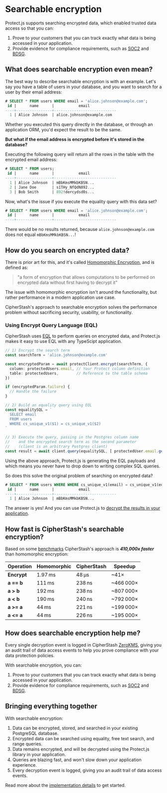 # Searchable encryption

Protect.js supports searching encrypted data, which enabled trusted data access so that you can:

1. Prove to your customers that you can track exactly what data is being accessed in your application.
2. Provide evidence for compliance requirements, such as [SOC2](https://cipherstash.com/compliance/soc2) and [BDSG](https://cipherstash.com/compliance/bdsg).

## What does searchable encryption even mean? 

The best way to describe searchable encryption is with an example.
Let's say you have a table of users in your database, and you want to search for a user by their email address:

```sql
# SELECT * FROM users WHERE email = 'alice.johnson@example.com';
 id |      name      |           email
----+----------------+----------------------------
  1 | Alice Johnson  | alice.johnson@example.com
```

Whether you executed this query directly in the database, or through an application ORM, you'd expect the result to be the same.

**But what if the email address is encrypted before it's stored in the database?**

Executing the following query will return all the rows in the table with the encrypted email address:

```sql
# SELECT * FROM users;
 id |      name      |           email
----+----------------+----------------------------
  1 | Alice Johnson  | mBbKmsMMkbKBSN...
  2 | Jane Doe       | s1THy_NfQdN892...
  3 | Bob Smith      | 892!dercydsd0s...
```

Now, what's the issue if you execute the equality query with this data set? 

```sql
# SELECT * FROM users WHERE email = 'alice.johnson@example.com';
 id |      name      |           email
----+----------------+----------------------------
```

There would be no results returned, because `alice.johnson@example.com` does not equal `mBbKmsMMkbKBSN...`!

## How do you search on encrypted data?

There is prior art for this, and it's called [Homomorphic Encryption](https://en.wikipedia.org/wiki/Homomorphic_encryption), and is defined as:

> "a form of encryption that allows computations to be performed on encrypted data without first having to decrypt it"

The issue with homomorphic encryption isn't around the functionality, but rather performance in a modern application use case.

CipherStash's approach to searchable encryption solves the performance problem without sacrificing security, usability, or functionality.

### Using Encrypt Query Language (EQL)

CipherStash uses [EQL](https://github.com/cipherstash/encrypt-query-language) to perform queries on encrypted data, and Protect.js makes it easy to use EQL with any TypeScipt application.

```ts
// 1) Encrypt the search term
const searchTerm = 'alice.johnson@example.com'

const encryptedParam = await protectClient.encrypt(searchTerm, {
  column: protectedUsers.email, // Your Protect column definition
  table: protectedUsers,        // Reference to the table schema
})

if (encryptedParam.failure) {
  // Handle the failure
}

// 2) Build an equality query using EQL
const equalitySQL = `
  SELECT email
  FROM users
  WHERE cs_unique_v1($1) = cs_unique_v1($2)
`

// 3) Execute the query, passing in the Postgres column name
//    and the encrypted search term as the second parameter
//    (client is an arbitrary Postgres client)
const result = await client.query(equalitySQL, [ protectedUser.email.getName(), encryptedParam.data ])
```

Using the above approach, Protect.js is generating the EQL payloads and which means you never have to drop down to writing complex SQL queries.

So does this solve the original problem of searching on encrypted data?

```sql
# SELECT * FROM users WHERE WHERE cs_unique_v1(email) = cs_unique_v1(eql_payload_created_by_protect);
 id |      name      |           email
----+----------------+----------------------------
  1 | Alice Johnson  | mBbKmsMMkbKBSN...
```

The answer is yes! And you can use Protect.js to [decrypt the results in your application](../../README.md#decrypting-data).

## How fast is CipherStash's searchable encryption?

Based on some [benchmarks](https://github.com/cipherstash/tfhe-ore-bench?tab=readme-ov-file#results) CipherStash's approach is ***410,000x faster*** than homomorphic encryption:

| Operation          | Homomorphic | CipherStash | Speedup |
|--------------------|----------------|---------------|-------------|
| **Encrypt**        | 1.97 ms        | 48 µs         | ~41×        |
| **a == b**         | 111 ms         | 238 ns        | ~466 000×    |
| **a > b**          | 192 ms         | 238 ns        | ~807 000×    |
| **a < b**          | 190 ms         | 240 ns        | ~792 000×    |
| **a >= a**         | 44 ms          | 221 ns        | ~199 000×    |
| **a <= a**         | 44 ms          | 226 ns        | ~195 000×    |

## How does searchable encryption help me?

Every single decryption event is logged in CipherStash [ZeroKMS](https://cipherstash.com/products/zerokms), giving you an audit trail of data access events to help you prove compliance with your data protection policies.

With searchable encryption, you can:

1. Prove to your customers that you can track exactly what data is being accessed in your application.
2. Provide evidence for compliance requirements, such as [SOC2](https://cipherstash.com/compliance/soc2) and [BDSG](https://cipherstash.com/compliance/bdsg).

## Bringing everything together 

With searchable encryption:

1. Data can be encrypted, stored, and searched in your existing PostgreSQL database.
2. Encrypted data can be searched using equality, free text search, and range queries.
3. Data remains encrypted, and will be decrypted using the Protect.js library in your application.
4. Queries are blazing fast, and won't slow down your application experience.
5. Every decryption event is logged, giving you an audit trail of data access events.

Read more about the [implementation details](../reference/searchable-encryption-postgres.md) to get started.